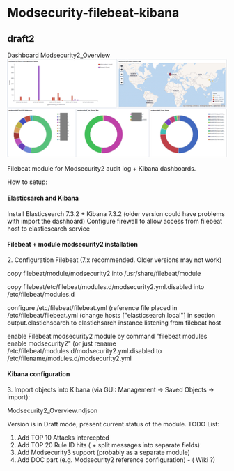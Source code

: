 # Modsecurity-filebeat-kibana

## draft2

Dashboard Modsecurity2_Overview
![](_images/modsecurity_overview_02.png)

Filebeat module for Modsecurity2 audit log + Kibana dashboards.

How to setup:
<h4> Elasticsarch and Kibana </h4>
 Install Elasticsearch 7.3.2 + Kibana 7.3.2 (older version could have problems with import the dashhoard)
 Configure firewall to allow access from filebeat host to elasticsearch service

<h4> Filebeat + module modsecurity2 installation </h4>
2. Configuration Filebeat (7.x recommended. Older versions may not work)
 <p> copy filebeat/module/modsecurity2 into /usr/share/filebeat/module
 <p> copy filebeat/etc/filebeat/modules.d/modsecurity2.yml.disabled into /etc/filebeat/modules.d
 <p> configure /etc/filebeat/filebeat.yml (reference file placed in /etc/filebeat/filebeat.yml
    (change  hosts ["elasticsearch.local"] in section output.elastichsearch to elastichsarch instance listening from filebeat host
 <p> enable Filebeat modsecurity2 module by command "filebeat modules enable modsecurity2" (or just rename /etc/filebeat/modules.d/modsecurity2.yml.disabled to /etc/filename/modules.d/modsecurity2.yml

<h4> Kibana configuration </h4>
3. Import objects into Kibana (via GUI: Management -> Saved Objects -> import):
   <p> Modsecurity2_Overview.ndjson


Version is in Draft mode, present current status of the module.
TODO List:
1. Add TOP 10 Attacks intercepted
2. Add TOP 20 Rule ID hits ( + split messages into separate fields)
3. Add Modsecurity3 support (probably as a separate module)
4. Add DOC part (e.g. Modsecurity2 reference configuration) - ( Wiki ?)


